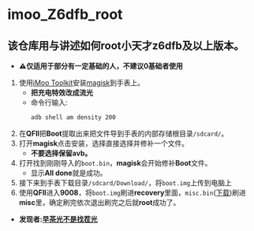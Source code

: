 # imoo_Z6dfb_root
## 该仓库用与讲述如何root小天才z6dfb及以上版本。

- **⚠仅适用于部分有一定基础的人，不建议0基础者使用**

1. 使用[iMoo Toolkit](https://github.com/ReX-iMoo-Team/iMoo-Toolkit)安装[magisk](https://github.com/topjohnwu/Magisk/releases/tag/v23.0)到手表上。
   - **把充电特效改成流光**
   - 命令行输入: 
       ```sh
       adb shell am density 200
       ```
2. 在**QFIl**把**Boot**提取出来把文件导到手表的内部存储根目录`/sdcard/`。
3. 打开**magisk**点击安装，选择直接选择并修补一个文件。
   - **不要选择保留avb。**
4. 打开找到刚刚导入的`boot.bin`，**magisk**会开始修补**Boot**文件。
   - 显示**All done**就是成功。
5. 接下来到手表下载目录`/sdcard/Download/`，将`boot.img`上传到电脑上
6. 使用**QFIl**进入**9008**，将`boot.img`刷进**recovery**里面，`misc.bin`([下载](https://github.com/ReX-iMoo-Team/imoo_Z6dfb_root/blob/main/misc/misc.bin))刷进**misc**里，确定刷完依次退出刷完之后就**root**成功了。

- **发现者:[早茶光不是找茬光](https://space.bilibili.com/1268760897)**
